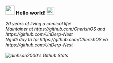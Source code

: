 ### <img src="https://github.com/TheDudeThatCode/TheDudeThatCode/blob/master/Assets/Hi.gif" width="29px"> Hello world!&nbsp;<img src="https://github.com/TheDudeThatCode/TheDudeThatCode/blob/master/Assets/Earth.gif" width="24px">

<p>
  <em>
    20 years of living a comical life! <br>
    Maintainer at https://github.com/CherishOS and https://github.com/UnDerp-Nest <br>
    Người duy trì tại https://github.com/CherishOS và https://github.com/UnDerp-Nest <br>
    


<br>

<img align="left" alt="dinhsan2000's Github Stats" src="https://github-readme-stats.vercel.app/api?username=dinhsan2000&show_icons=true&hide_border=true" />
